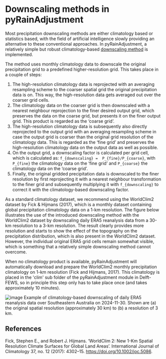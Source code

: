 # Downscaling methods in pyRainAdjustment
Most precipitation downscaling methods are either climatology based or statistics based, with the field of artificial intelligence slowly providing an alternative to these conventional approaches. In pyRainAdjustment, a relatively simple but robust climatology-based [downscaling method](https://github.com/Deltares-research/pyRainAdjustment/tree/main/rainadjustment/functions/downscaling.py) is implemented. 

The method uses monthly climatology data to downscale the original precipitation grid to a predefined higher-resolution grid. This takes place in a couple of steps:
1. The high-resolution climatology data is reprojected with an averaging resampling scheme to the coarser spatial grid the original precipitation data is on. This way, the high-resolution data gets averaged out over the coarser grid cells.
2. The climatology data on the coarser grid is then downscaled with a nearest neighbour reprojection to the finer desired output grid, which preserves the data on the coarse grid, but presents it on the finer output grid. This product is regarded as the ‘coarse grid’. 
3. The high-resolution climatology data is subsequently also directly reprojected to the output grid with an averaging resampling scheme in case the output grid is coarser than the original grid resolution of the climatology data. This is regarded as the ‘fine grid’ and preserves the high-resolution climatology data on the output data as well as possible.
4. On the output grid, a downscaling factor is calculated per grid cell, which is calculated as:
`f_{downscaling} =  P_{fine}/P_{coarse}`,
 with `P_{fine}` the climatology data on the ‘fine grid’ and `P_{coarse}` the climatology data on the ‘coarse grid’. 
5. Finally, the original gridded precipitation data is downscaled to the finer resolution by first reprojecting it with a nearest neighbour transformation to the finer grid and subsequently multiplying it with `f_{downscaling}` to correct it with the climatology-based downscaling factor.

As a standard climatology dataset, we recommend using the WorldClim2 dataset by Fick & Hijmans (2017), which is a monthly dataset containing global precipitation climatology data on a 1-km resolution. The figure below illustrates the use of the introduced downscaling method with the WorldClim2 dataset by downscaling daily ERA5 reanalysis data from a 30-km resolution to a 3-km resolution. The result clearly provides more resolution and starts to show the effect of the topography on the precipitation distribution, which is also present in the WorldClim2 dataset. However, the individual original ERA5 grid cells remain somewhat visible, which is something that a relatively simple downscaling method cannot overcome.

When no climatology product is available, pyRainAdjustment will automatically download and prepare the WorldClim2 monthly precipitation climatology on 1-km resolution (Fick and Hijmans, 2017). This climatology is placed in the 'clim' sub folder of the pyRainAdjustment module in Delft-FEWS, so in principle this step only has to take place once (and takes approximately 10 minutes).  

![image](https://github.com/user-attachments/assets/70dbf453-a88d-4c65-87ec-368cd7adc3fe)
Example of climatology-based downscaling of daily ERA5 reanalysis data over Southeastern Australia on 2024-11-30. Shown are (a) the original spatial resolution (approximately 30 km) to (b) a resolution of 3 km. 

## References
Fick, Stephen E., and Robert J. Hijmans. ‘WorldClim 2: New 1-Km Spatial Resolution Climate Surfaces for Global Land Areas’. International Journal of Climatology 37, no. 12 (2017): 4302–15. https://doi.org/10.1002/joc.5086.
